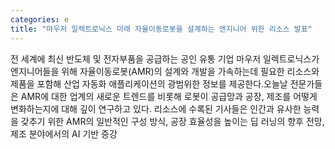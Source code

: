 ```yaml
---
categories: e
title: "마우저 일렉트로닉스 미래 자율이동로봇을 설계하는 엔지니어 위한 리소스 발표"
---
```

전 세계에 최신 반도체 및 전자부품을 공급하는 공인 유통 기업 마우저 일렉트로닉스가 엔지니어들을 위해 자율이동로봇(AMR)의 설계와 개발을 가속하는데 필요한 리소스와 제품을 포함해 산업 자동화 애플리케이션의 광범위한 정보를 제공한다.오늘날 전문가들은 AMR에 대한 업계의 새로운 트렌드를 비롯해 로봇이 공급망과 공장, 제조를 어떻게 변화하는지에 대해 깊이 연구하고 있다. 리소스에 수록된 기사들은 인간과 유사한 능력을 갖추기 위한 AMR의 일반적인 구성 방식, 공장 효율성을 높이는 딥 러닝의 향후 전망, 제조 분야에서의 AI 기반 증강